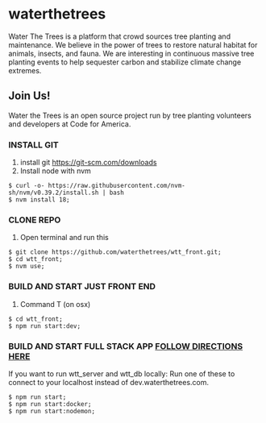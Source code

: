 # waterthetrees

Water The Trees is a platform that crowd sources tree planting and maintenance. We believe in the power of trees to restore natural habitat for animals, insects, and fauna. We are interesting in continuous massive tree planting events to help sequester carbon and stabilize climate change extremes.

## Join Us!

Water the Trees is an open source project run by tree planting volunteers and developers at Code for America.

### INSTALL GIT

1. install git https://git-scm.com/downloads
2. Install node with nvm
```shell
$ curl -o- https://raw.githubusercontent.com/nvm-sh/nvm/v0.39.2/install.sh | bash
$ nvm install 18;
```

### CLONE REPO

1. Open terminal and run this

```shell
$ git clone https://github.com/waterthetrees/wtt_front.git;
$ cd wtt_front;
$ nvm use;
```

### BUILD AND START JUST FRONT END

1. Command T (on osx)

```shell
$ cd wtt_front;
$ npm run start:dev;
```

### BUILD AND START FULL STACK APP [FOLLOW DIRECTIONS HERE](https://github.com/waterthetrees/waterthetrees)

If you want to run wtt_server and wtt_db locally:
Run one of these to connect to your localhost instead of dev.waterthetrees.com.
```shell
$ npm run start;
$ npm run start:docker;
$ npm run start:nodemon;
```